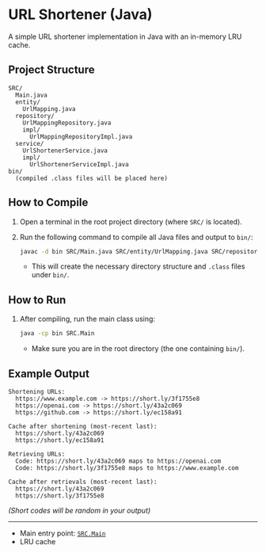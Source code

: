 # URL Shortener (Java)

A simple URL shortener implementation in Java with an in-memory LRU cache.

## Project Structure

```
SRC/
  Main.java
  entity/
    UrlMapping.java
  repository/
    UrlMappingRepository.java
    impl/
      UrlMappingRepositoryImpl.java
  service/
    UrlShortenerService.java
    impl/
      UrlShortenerServiceImpl.java
bin/
  (compiled .class files will be placed here)
```

## How to Compile

1. Open a terminal in the root project directory (where `SRC/` is located).
2. Run the following command to compile all Java files and output to `bin/`:

   ```sh
   javac -d bin SRC/Main.java SRC/entity/UrlMapping.java SRC/repository/UrlMappingRepository.java SRC/repository/impl/UrlMappingRepositoryImpl.java SRC/service/UrlShortenerService.java SRC/service/impl/UrlShortenerServiceImpl.java
   ```

   - This will create the necessary directory structure and `.class` files under `bin/`.

## How to Run

1. After compiling, run the main class using:

   ```sh
   java -cp bin SRC.Main
   ```

   - Make sure you are in the root directory (the one containing `bin/`).

## Example Output

```
Shortening URLs:
  https://www.example.com -> https://short.ly/3f1755e8
  https://openai.com -> https://short.ly/43a2c069
  https://github.com -> https://short.ly/ec158a91

Cache after shortening (most-recent last):
  https://short.ly/43a2c069
  https://short.ly/ec158a91

Retrieving URLs:
  Code: https://short.ly/43a2c069 maps to https://openai.com
  Code: https://short.ly/3f1755e8 maps to https://www.example.com

Cache after retrievals (most-recent last):
  https://short.ly/43a2c069
  https://short.ly/3f1755e8
```

*(Short codes will be random in your output)*

---

- Main entry point: [`SRC.Main`](SRC/Main.java)
- LRU cache
